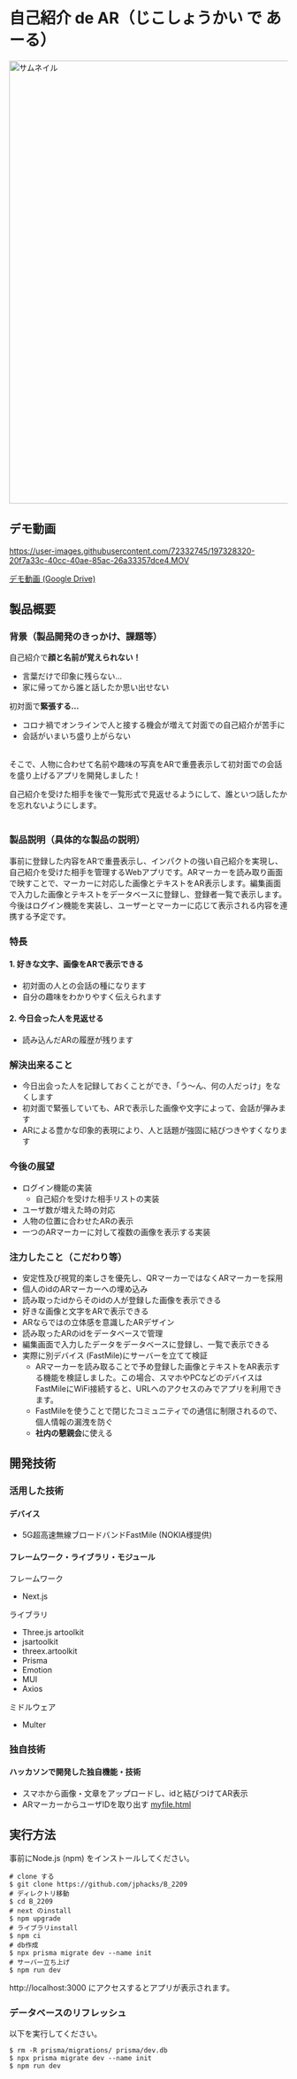 # 自己紹介 de AR（じこしょうかい で あーる）

<img width="800" alt="サムネイル" src="https://user-images.githubusercontent.com/72190893/197318598-5fd3f9b5-3f76-420e-a8e7-1ba9a0e9abe8.png">

## デモ動画
https://user-images.githubusercontent.com/72332745/197328320-20f7a33c-40cc-40ae-85ac-26a33357dce4.MOV

[デモ動画 (Google Drive) ](https://drive.google.com/file/d/1TyIxKmXAFAUnPMtGVx_SGGMyNe3xS7Ea/view?usp=sharing) 

## 製品概要
### 背景（製品開発のきっかけ、課題等）

自己紹介で**顔と名前が覚えられない！**   

- 言葉だけで印象に残らない…
- 家に帰ってから誰と話したか思い出せない  

初対面で**緊張する…**

- コロナ禍でオンラインで人と接する機会が増えて対面での自己紹介が苦手に
- 会話がいまいち盛り上がらない  

<br>
そこで、人物に合わせて名前や趣味の写真をARで重畳表示して初対面での会話を盛り上げるアプリを開発しました！

自己紹介を受けた相手を後で一覧形式で見返せるようにして、誰といつ話したかを忘れないようにします。
<br>
<br>

### 製品説明（具体的な製品の説明）
事前に登録した内容をARで重畳表示し、インパクトの強い自己紹介を実現し、自己紹介を受けた相手を管理するWebアプリです。ARマーカーを読み取り画面で映すことで、マーカーに対応した画像とテキストをAR表示します。編集画面で入力した画像とテキストをデータベースに登録し、登録者一覧で表示します。今後はログイン機能を実装し、ユーザーとマーカーに応じて表示される内容を連携する予定です。

### 特長
#### 1. 好きな文字、画像をARで表示できる  
- 初対面の人との会話の種になります
- 自分の趣味をわかりやすく伝えられます
#### 2. 今日会った人を見返せる
- 読み込んだARの履歴が残ります

### 解決出来ること
- 今日出会った人を記録しておくことができ、「う〜ん、何の人だっけ」をなくします
- 初対面で緊張していても、ARで表示した画像や文字によって、会話が弾みます
- ARによる豊かな印象的表現により、人と話題が強固に結びつきやすくなります
### 今後の展望 
- ログイン機能の実装
  - 自己紹介を受けた相手リストの実装
- ユーザ数が増えた時の対応
- 人物の位置に合わせたARの表示
- 一つのARマーカーに対して複数の画像を表示する実装

### 注力したこと（こだわり等）
* 安定性及び視覚的楽しさを優先し、QRマーカーではなくARマーカーを採用
* 個人のidのARマーカーへの埋め込み
* 読み取ったidからそのidの人が登録した画像を表示できる
* 好きな画像と文字をARで表示できる
* ARならではの立体感を意識したARデザイン
* 読み取ったARのidをデータベースで管理
* 編集画面で入力したデータをデータベースに登録し、一覧で表示できる
* 実際に別デバイス (FastMile)にサーバーを立てて検証
  * ARマーカーを読み取ることで予め登録した画像とテキストをAR表示する機能を検証しました。この場合、スマホやPCなどのデバイスはFastMileにWiFi接続すると、URLへのアクセスのみでアプリを利用できます。
  * FastMileを使うことで閉じたコミュニティでの通信に制限されるので、個人情報の漏洩を防ぐ
  * **社内の懇親会**に使える

## 開発技術
### 活用した技術

#### デバイス
* 5G超高速無線ブロードバンドFastMile  (NOKIA様提供)

#### フレームワーク・ライブラリ・モジュール
フレームワーク
* Next.js

ライブラリ
* Three.js artoolkit
* jsartoolkit
* threex.artoolkit
* Prisma
* Emotion
* MUI
* Axios
  
ミドルウェア
* Multer

### 独自技術
#### ハッカソンで開発した独自機能・技術
* スマホから画像・文章をアップロードし、idと結びつけてAR表示
* ARマーカーからユーザIDを取り出す [myfile.html](https://github.com/jphacks/B_2209/blob/develop/public/myfile.html)

## 実行方法
事前にNode.js (npm) をインストールしてください。

```
# clone する
$ git clone https://github.com/jphacks/B_2209
# ディレクトリ移動
$ cd B_2209
# next のinstall
$ npm upgrade
# ライブラリinstall
$ npm ci
# db作成
$ npx prisma migrate dev --name init
# サーバー立ち上げ
$ npm run dev
```
http://localhost:3000 にアクセスするとアプリが表示されます。

### データベースのリフレッシュ
以下を実行してください。
```
$ rm -R prisma/migrations/ prisma/dev.db
$ npx prisma migrate dev --name init
$ npm run dev
```
